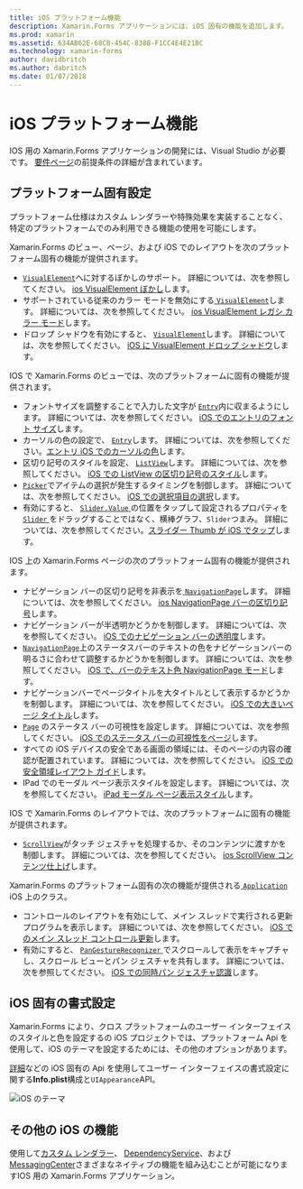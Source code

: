 ```yaml
---
title: iOS プラットフォーム機能
description: Xamarin.Forms アプリケーションには、iOS 固有の機能を追加します。
ms.prod: xamarin
ms.assetid: 634AB62E-68C8-454C-838B-F1CC4E4E21BC
ms.technology: xamarin-forms
author: davidbritch
ms.author: dabritch
ms.date: 01/07/2018
---
```


# <a name="ios-platform-features"></a>iOS プラットフォーム機能

IOS 用の Xamarin.Forms アプリケーションの開発には、Visual Studio が必要です。 [要件ページ](~/get-started/requirements.md)の前提条件の詳細が含まれています。

## <a name="platform-specifics"></a>プラットフォーム固有設定

プラットフォーム仕様はカスタム レンダラーや特殊効果を実装することなく、特定のプラットフォームでのみ利用できる機能の使用を可能にします。

Xamarin.Forms のビュー、ページ、および iOS でのレイアウトを次のプラットフォーム固有の機能が提供されます。

- [ `VisualElement`](xref:Xamarin.Forms.VisualElement)へに対するぼかしのサポート。 詳細については、次を参照してください。 [ios VisualElement ぼかし](visualelement-blur.md)します。
- サポートされている従来のカラー モードを無効にする[ `VisualElement`](xref:Xamarin.Forms.VisualElement)します。 詳細については、次を参照してください。 [ios VisualElement レガシ カラー モード](legacy-color-mode.md)します。
- ドロップ シャドウを有効にすると、 [ `VisualElement`](xref:Xamarin.Forms.VisualElement)します。 詳細については、次を参照してください。 [iOS に VisualElement ドロップ シャドウ](visualelement-drop-shadow.md)します。

IOS で Xamarin.Forms のビューでは、次のプラットフォームに固有の機能が提供されます。

- フォントサイズを調整することで入力した文字が [`Entry`](xref:Xamarin.Forms.Entry)内に収まるようにします。 詳細については、次を参照してください。 [iOS でのエントリのフォント サイズ](entry-font-size.md)します。
- カーソルの色の設定で、 [ `Entry`](xref:Xamarin.Forms.Entry)します。 詳細については、次を参照してください。[エントリ iOS でのカーソルの色](entry-cursor-color.md)します。
- 区切り記号のスタイルを設定、 [ `ListView`](xref:Xamarin.Forms.ListView)します。 詳細については、次を参照してください。 [iOS での ListView の区切り記号のスタイル](listview-separator-style.md)します。
- [`Picker`](xref:Xamarin.Forms.Picker)でアイテムの選択が発生するタイミングを制御します。 詳細については、次を参照してください。 [iOS での選択項目の選択](picker-selection.md)します。
- 有効にすると、 [ `Slider.Value` ](xref:Xamarin.Forms.Slider.Value)の位置をタップして設定されるプロパティを[ `Slider` ](xref:Xamarin.Forms.Slider)をドラッグすることではなく、横棒グラフ、`Slider`つまみ。 詳細については、次を参照してください。[スライダー Thumb が iOS でタップ](slider-thumb.md)します。

IOS 上の Xamarin.Forms ページの次のプラットフォーム固有の機能が提供されます。

- ナビゲーション バーの区切り記号を非表示を[ `NavigationPage`](xref:Xamarin.Forms.NavigationPage)します。 詳細については、次を参照してください。 [ios NavigationPage バーの区切り記号](navigation-bar-separator.md)します。
- ナビゲーション バーが半透明かどうかを制御します。 詳細については、次を参照してください。 [iOS でのナビゲーション バーの透明度](navigation-bar-translucent.md)します。
- [`NavigationPage`](xref:Xamarin.Forms.NavigationPage)上のステータスバーのテキストの色をナビゲーションバーの明るさに合わせて調整するかどうかを制御します。 詳細については、次を参照してください。 [iOS で、バーのテキスト色 NavigationPage モード](status-bar-text-color.md)します。
- ナビゲーションバーでページタイトルを大タイトルとして表示するかどうかを制御します。 詳細については、次を参照してください。 [iOS での大きいページ タイトル](page-large-title.md)します。
- [`Page`](xref:Xamarin.Forms.Page) のステータス バーの可視性を設定します。 詳細については、次を参照してください。 [iOS でのステータス バーの可視性をページ](page-status-bar-visibility.md)します。
- すべての iOS デバイスの安全である画面の領域には、そのページの内容の確認が配置されています。 詳細については、次を参照してください。 [iOS での安全領域レイアウト ガイド](page-safe-area-layout.md)します。
- IPad でのモーダル ページ表示スタイルを設定します。 詳細については、次を参照してください。 [iPad モーダル ページ表示スタイル](ipad-page-presentation-style.md)します。

IOS で Xamarin.Forms のレイアウトでは、次のプラットフォームに固有の機能が提供されます。

- [`ScrollView`](xref:Xamarin.Forms.ScrollView)がタッチ ジェスチャを処理するか、そのコンテンツに渡すかを制御します。 詳細については、次を参照してください。 [ios ScrollView コンテンツ仕上げ](scrollview-content-touches.md)します。

Xamarin.Forms のプラットフォーム固有の次の機能が提供される[ `Application` ](xref:Xamarin.Forms.Application) iOS 上のクラス。

- コントロールのレイアウトを有効にして、メイン スレッドで実行される更新プログラムを表示します。 詳細については、次を参照してください。 [iOS でのメイン スレッド コントロール更新](main-thread-updates-ui.md)します。
- 有効にすると、 [ `PanGestureRecognizer` ](xref:Xamarin.Forms.PanGestureRecognizer)でスクロールして表示をキャプチャし、スクロール ビューとパン ジェスチャを共有します。 詳細については、次を参照してください。 [iOS での同時パン ジェスチャ認識](application-pan-gesture.md)します。

## <a name="ios-specific-formatting"></a>iOS 固有の書式設定

Xamarin.Forms により、クロス プラットフォームのユーザー インターフェイスのスタイルと色を設定するの iOS プロジェクトでは、プラットフォーム Api を使用して、iOS のテーマを設定するためには、その他のオプションがあります。

[詳細](formatting.md)などの iOS 固有の Api を使用してユーザー インターフェイスの書式設定に関する**Info.plist**構成と`UIAppearance`API。

![](images/status-white-sml.png "iOS のテーマ")

## <a name="other-ios-features"></a>その他の iOS の機能

使用して[カスタム レンダラー](~/xamarin-forms/app-fundamentals/custom-renderer/index.md)、 [DependencyService](~/xamarin-forms/app-fundamentals/dependency-service/index.md)、および[MessagingCenter](~/xamarin-forms/app-fundamentals/messaging-center.md)さまざまなネイティブの機能を組み込むことが可能になりますIOS 用の Xamarin.Forms アプリケーション。
